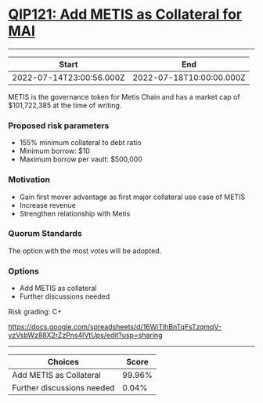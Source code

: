 
# [QIP121: Add METIS as Collateral for MAI](https://snapshot.org/#/qidao.eth/proposal/0x281ec59f41f3e3f8338c8acf184e8b9a1634c5bfbbd0841f3b226c4ddde0d66e)

---
| Start | End |
| --- | --- |
| 2022-07-14T23:00:56.000Z | 2022-07-18T10:00:00.000Z |


METIS is the governance token for Metis Chain and has a market cap of $101,722,385 at the time of writing.

### Proposed risk parameters

* 155% minimum collateral to debt ratio
* Minimum borrow: $10
* Maximum borrow per vault: $500,000

### Motivation

* Gain first mover advantage as first major collateral use case of METIS
* Increase revenue
* Strengthen relationship with Metis

### Quorum Standards

The option with the most votes will be adopted.

### Options

* Add METIS as collateral
* Further discussions needed

Risk grading: C+

https://docs.google.com/spreadsheets/d/16WiTlhBnTqFsTzqmqV-vzVsbWz88X2rZzPns4lVtUps/edit?usp=sharing

---
| Choices | Score |
| --- | --- |
| Add METIS as Collateral | 99.96% |
| Further discussions needed | 0.04% |

